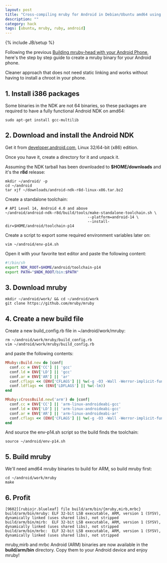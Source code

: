 ```yaml
---
layout: post
title: "Cross-compiling mruby for Android in Debian/Ubuntu amd64 using the Android NDK"
description: ""
category: hack
tags: [ubuntu, mruby, ruby, android]
---
```

{% include JB/setup %}

Following the previous [Building mruby-head with your Android Phone](/hack/2013/01/11/building-mruby-with-your-android-phone), here's the step by step guide to create a mruby binary for your Android phone.

Cleaner approach that does not need static linking and works without having to
install a chroot in your phone.

## 1. Install i386 packages

Some binaries in the NDK are not 64 binaries, so these packages are required to have 
a fully functional Android NDK on amd64:

    sudo apt-get install gcc-multilib

## 2. Download and install the Android NDK

Get it from [developer.android.com](https://developer.android.com/tools/sdk/ndk/index.html), Linux 32/64-bit (x86) edition.

Once you have it, create a directory for it and unpack it.

Assuming the NDK tarball has been downloaded to **$HOME/downloads**
and it's the **r8d** release:

    mkdir ~/android/ -p
    cd ~/android
    tar xjf ~/downloads/android-ndk-r8d-linux-x86.tar.bz2

Create a standalone toolchain:

    # API Level 14, Android 4.0 and above
    ~/android/android-ndk-r8d/build/tools/make-standalone-toolchain.sh \
                                         --platform=android-14 \
                                         --install-dir=$HOME/android/toolchain-p14

Create a script to export some required environment variables later on:

    vim ~/android/env-p14.sh

Open it with your favorite text editor and paste the following content:

```bash
#!/bin/sh
export NDK_ROOT=$HOME/android/toolchain-p14
export PATH="$NDK_ROOT/bin:$PATH"
```

## 3. Download mruby

    mkdir ~/android/work/ && cd ~/android/work
    git clone https://github.com/mruby/mruby

## 4. Create a new build file

Create a new build_config.rb file in ~/android/work/mruby:

    rm ~/android/work/mruby/build_config.rb
    vim ~/android/work/mruby/build_config.rb

and paste the following contents:

```ruby
MRuby::Build.new do |conf|
  conf.cc = ENV['CC'] || 'gcc'
  conf.ld = ENV['LD'] || 'gcc'
  conf.ar = ENV['AR'] || 'ar'
  conf.cflags << (ENV['CFLAGS'] || %w(-g -O3 -Wall -Werror-implicit-function-declaration))
  conf.ldflags << (ENV['LDFLAGS'] || %w(-lm))
end

MRuby::CrossBuild.new('arm') do |conf|
  conf.cc = ENV['CC'] || 'arm-linux-androideabi-gcc'
  conf.ld = ENV['LD'] || 'arm-linux-androideabi-gcc'
  conf.ar = ENV['AR'] || 'arm-linux-androideabi-ar'
  conf.cflags << (ENV['CFLAGS'] || %w(-g -O3 -Wall -Werror-implicit-function-declaration))
end

```

And source the env-p14.sh script so the build finds the toolchain:

    source ~/android/env-p14.sh

## 5. Build mruby

We'll need amd64 mruby binaries to build for ARM, so build mruby first:

    cd ~/android/work/mruby
    make
   
## 6. Profit

```
[9602][rubiojr.blueleaf] file build/arm/bin/{mruby,mirb,mrbc}
build/arm/bin/mruby: ELF 32-bit LSB executable, ARM, version 1 (SYSV), dynamically linked (uses shared libs), not stripped
build/arm/bin/mirb:  ELF 32-bit LSB executable, ARM, version 1 (SYSV), dynamically linked (uses shared libs), not stripped
build/arm/bin/mrbc:  ELF 32-bit LSB executable, ARM, version 1 (SYSV), dynamically linked (uses shared libs), not stripped
```

mruby,mirb and mrbc Android (ARM) binaries are now available in the **build/arm/bin** directory. 
Copy them to your Android device and enjoy mruby!
